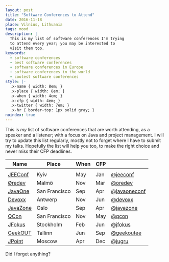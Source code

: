 ```yaml
---
layout: post
title: "Software Conferences to Attend"
date: 2016-11-18
place: Vilnius, Lithuania
tags: mood
description: |
  This is my list of software conferences I'm trying
  to attend every year; you may be interested to
  visit them too.
keywords:
  - software conferences
  - best software conferences
  - software conferences in Europe
  - software conferences in the world
  - coolest software conferences
style: |-
  .x-name { width: 8em; }
  .x-place { width: 8em; }
  .x-when { width: 4em; }
  .x-cfp { width: 4em; }
  .x-twitter { width: 7em; }
  .x-hr { border-top: 1px solid gray; }
noindex: true
---
```


This is _my_ list of software conferences that are worth attending,
as a speaker and a listener; with a focus on Java and project management.
I will try to update this list regularly, mostly not to forget where
I have to submit my talks. Hopefully the list will help you too,
to make the right choice and never miss their CFP deadlines.

<!--more-->


<table>
<colgroup>
  <col class="x-name"/>
  <col class="x-place"/>
  <col class="x-when"/>
  <col class="x-cfp"/>
  <col class="x-twitter"/>
</colgroup>
<thead>
<tr>
  <th>Name</th>
  <th>Place</th>
  <th>When</th>
  <th>CFP</th>
  <th><i class="icon icon-twitter"></i></th>
</tr>
</thead>
<tbody>
<tr><td colspan="5" class="x-hr"></td></tr>
<tr><td><a href="http://jeeconf.com/">JEEConf</a></td>
  <td>Kyiv</td>
  <td>May</td>
  <td>Jan</td>
  <td><a href="https://twitter.com/jeeconf">@jeeconf</a></td>
  </tr>
<!--
<tr><td><a href="http://Kyiv2017.agileee.org/">AgileEE</a></td>
  <td>Kyiv</td>
  <td>Apr</td>
  <td>Jan</td></tr>
-->
<tr><td><a href="https://www.oredev.org/">Øredev</a></td>
  <td>Malmö</td>
  <td>Nov</td>
  <td>Mar</td>
  <td><a href="https://twitter.com/oredev">@oredev</a></td>
  </tr>
<tr><td><a href="https://www.oracle.com/javaone/index.html">JavaOne</a></td>
  <td>San Francisco</td>
  <td>Sep</td>
  <td>Apr</td>
  <td><a href="https://twitter.com/javaoneconf">@javaoneconf</a></td>
  </tr>
<tr><td><a href="https://www.devoxx.be/">Devoxx</a></td>
  <td>Antwerp</td>
  <td>Nov</td>
  <td>Jun</td>
  <td><a href="https://twitter.com/devoxx">@devoxx</a></td>
  </tr>
<tr><td><a href="https://javazone.no/">JavaZone</a></td>
  <td>Oslo</td>
  <td>Sep</td>
  <td>Apr</td>
  <td><a href="https://twitter.com/javazone">@javazone</a></td>
  </tr>
<tr><td><a href="https://qconsf.com/">QCon</a></td>
  <td>San Francisco</td>
  <td>Nov</td>
  <td>May</td>
  <td><a href="https://twitter.com/qcon">@qcon</a></td>
  </tr>
<tr><td><a href="https://www.jfokus.se/">JFokus</a></td>
  <td>Stockholm</td>
  <td>Feb</td>
  <td>Jun</td>
  <td><a href="https://twitter.com/jfokus">@jfokus</a></td>
  </tr>
<tr><td><a href="https://geekout.ee/">GeekOUT</a></td>
  <td>Tallinn</td>
  <td>Jun</td>
  <td>Sep</td>
  <td><a href="https://twitter.com/geekoutee">@geekoutee</a></td>
  </tr>
<tr><td><a href="http://jpoint.ru/en/">JPoint</a></td>
  <td>Moscow</td>
  <td>Apr</td>
  <td>Dec</td>
  <td><a href="https://twitter.com/jugru">@jugru</a></td>
  </tr>
<!--
<tr><td><a href="http://geecon.org/">GeeCON</a></td>
  <td>Krakow</td>
  <td>May</td>
  <td>Jan</td>
  <td><a href="https://twitter.com/geecon">@geecon</a></td>
  <td></td></tr>
-->
</tbody></table>

Did I forget anything?
